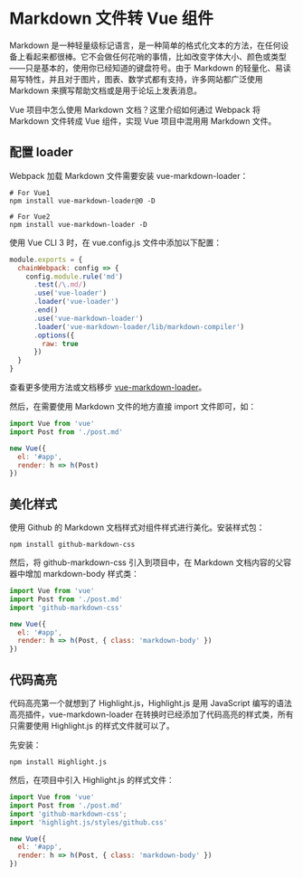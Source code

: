 # Markdown 文件转 Vue 组件

Markdown 是一种轻量级标记语言，是一种简单的格式化文本的方法，在任何设备上看起来都很棒。它不会做任何花哨的事情，比如改变字体大小、颜色或类型——只是基本的，使用你已经知道的键盘符号。由于 Markdown 的轻量化、易读易写特性，并且对于图片，图表、数学式都有支持，许多网站都广泛使用 Markdown 来撰写帮助文档或是用于论坛上发表消息。

Vue 项目中怎么使用 Markdown 文档？这里介绍如何通过 Webpack 将 Markdown 文件转成 Vue 组件，实现 Vue 项目中混用用 Markdown 文件。

## 配置 loader

Webpack 加载 Markdown 文件需要安装 vue-markdown-loader：
```
# For Vue1
npm install vue-markdown-loader@0 -D

# For Vue2
npm install vue-markdown-loader -D
```

使用 Vue CLI 3 时，在 vue.config.js 文件中添加以下配置：
```js
module.exports = {
  chainWebpack: config => {
    config.module.rule('md')
      .test(/\.md/)
      .use('vue-loader')
      .loader('vue-loader')
      .end()
      .use('vue-markdown-loader')
      .loader('vue-markdown-loader/lib/markdown-compiler')
      .options({
        raw: true
      })
  }
}
```
查看更多使用方法或文档移步 [vue-markdown-loader](https://github.com/QingWei-Li/vue-markdown-loader)。

然后，在需要使用 Markdown 文件的地方直接 import 文件即可，如：
```js
import Vue from 'vue'
import Post from './post.md'

new Vue({
  el: '#app',
  render: h => h(Post)
})
```

## 美化样式

使用 Github 的 Markdown 文档样式对组件样式进行美化。安装样式包：
```
npm install github-markdown-css
```
然后，将 github-markdown-css 引入到项目中，在 Markdown 文档内容的父容器中增加 markdown-body 样式类：
```js
import Vue from 'vue'
import Post from './post.md'
import 'github-markdown-css'

new Vue({
  el: '#app',
  render: h => h(Post, { class: 'markdown-body' })
})
```

## 代码高亮

代码高亮第一个就想到了 Highlight.js，Highlight.js 是用 JavaScript 编写的语法高亮插件，vue-markdown-loader 在转换时已经添加了代码高亮的样式类，所有只需要使用 Highlight.js 的样式文件就可以了。

先安装：
```
npm install Highlight.js
```
然后，在项目中引入 Highlight.js 的样式文件：
```js
import Vue from 'vue'
import Post from './post.md'
import 'github-markdown-css';
import 'highlight.js/styles/github.css'

new Vue({
  el: '#app',
  render: h => h(Post, { class: 'markdown-body' })
})
```


